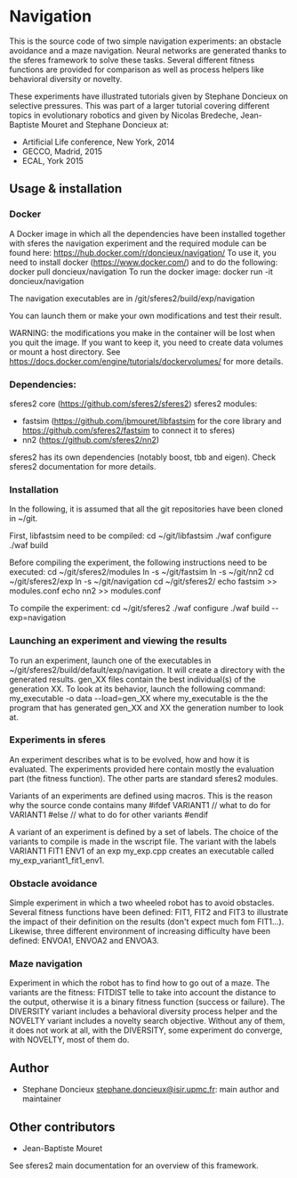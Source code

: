 Navigation
==========

This is the source code of two simple navigation experiments: an obstacle avoidance and a maze navigation. Neural networks are generated thanks to the sferes framework to solve these tasks. Several different fitness functions are provided for comparison as well as process helpers like behavioral diversity or novelty.

These experiments have illustrated tutorials given by Stephane Doncieux on selective pressures. This was part of a larger tutorial covering different topics in evolutionary robotics and given by Nicolas Bredeche, Jean-Baptiste Mouret and Stephane Doncieux at:
* Artificial Life conference, New York, 2014
* GECCO, Madrid, 2015
* ECAL, York 2015


Usage & installation
--------------------

### Docker
A Docker image in which all the dependencies have been installed together with sferes the navigation experiment and the required module can be found here: https://hub.docker.com/r/doncieux/navigation/
To use it, you need to install docker (https://www.docker.com/) and to do the following:
   docker pull doncieux/navigation 
To run the docker image:
   docker run -it doncieux/navigation

The navigation executables are in /git/sferes2/build/exp/navigation

You can launch them or make your own modifications and test their result.

WARNING: the modifications you make in the container will be lost when you quit the image. If you want to keep it, you need to create data volumes or mount a host directory. See https://docs.docker.com/engine/tutorials/dockervolumes/ for more details.



### Dependencies:
sferes2 core (https://github.com/sferes2/sferes2)
sferes2 modules:
* fastsim (https://github.com/jbmouret/libfastsim for the core library and https://github.com/sferes2/fastsim to connect it to sferes)
* nn2 (https://github.com/sferes2/nn2)

sferes2 has its own dependencies (notably boost, tbb and eigen). Check sferes2 documentation for more details.

### Installation

In the following, it is assumed that all the git repositories have been cloned in ~/git.

First, libfastsim need to be compiled:
    cd ~/git/libfastsim
    ./waf configure
    ./waf build

Before compiling the experiment, the following instructions need to be executed:
    cd ~/git/sferes2/modules
    ln -s ~/git/fastsim
    ln -s ~/git/nn2
    cd ~/git/sferes2/exp
    ln -s ~/git/navigation
    cd ~/git/sferes2/
    echo fastsim >> modules.conf
    echo nn2 >> modules.conf

To compile the experiment:
    cd ~/git/sferes2
    ./waf configure
    ./waf build --exp=navigation

### Launching an experiment and viewing the results

To run an experiment, launch one of the executables in ~/git/sferes2/build/default/exp/navigation. It will create a directory with the generated results.
gen_XX files contain the best individual(s) of the generation XX. To look at its behavior, launch the following command:
    my_executable -o data --load=gen_XX
where my_executable is the the program that has generated gen_XX and XX the generation number to look at.

### Experiments in sferes

An experiment describes what is to be evolved, how and how it is evaluated. The experiments provided here contain mostly the evaluation part (the fitness function). The other parts are standard sferes2 modules.

Variants of an experiments are defined using macros. This is the reason why the source conde contains many
    #ifdef VARIANT1
       // what to do for VARIANT1
    #else
       // what to do for other variants 
    #endif

A variant of an experiment is defined by a set of labels. The choice of the variants to compile is made in the wscript file. The variant with the labels VARIANT1 FIT1 ENV1 of an exp my_exp.cpp creates an executable called my_exp_variant1_fit1_env1.

### Obstacle avoidance

Simple experiment in which a two wheeled robot has to avoid obstacles. Several fitness functions have been defined: FIT1, FIT2 and FIT3 to illustrate the impact of their definition on the results (don't expect much fom FIT1...). Likewise, three different environment of increasing difficulty have been defined: ENVOA1, ENVOA2 and ENVOA3.

### Maze navigation

Experiment in which the robot has to find how to go out of a maze. The variants are the fitness: FITDIST telle to take into account the distance to the output, otherwise it is a binary fitness function (success or failure). The DIVERSITY variant includes a behavioral diversity process helper and the NOVELTY variant includes a novelty search objective. Without any of them, it does not work at all, with the DIVERSITY, some experiment do converge, with NOVELTY, most of them do.

Author
-------
- Stephane Doncieux stephane.doncieux@isir.upmc.fr: main author and maintainer

Other contributors
------------
- Jean-Baptiste Mouret


See sferes2 main documentation for an overview of this framework. 



